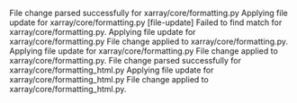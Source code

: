 File change parsed successfully for xarray/core/formatting.py
Applying file update for xarray/core/formatting.py
[file-update] Failed to find match for xarray/core/formatting.py.
Applying file update for xarray/core/formatting.py
File change applied to xarray/core/formatting.py.
Applying file update for xarray/core/formatting.py
File change applied to xarray/core/formatting.py.
File change parsed successfully for xarray/core/formatting_html.py
Applying file update for xarray/core/formatting_html.py
File change applied to xarray/core/formatting_html.py.

